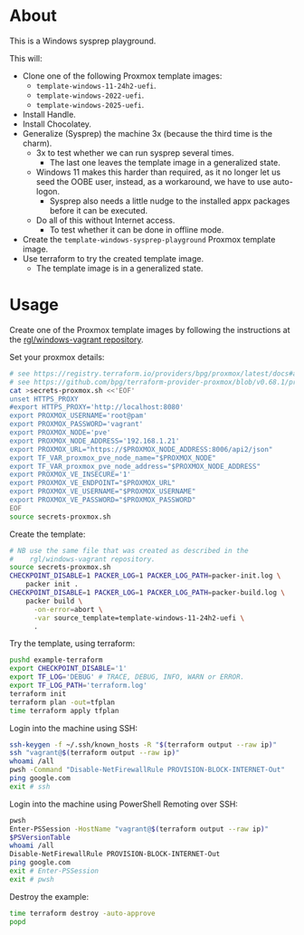 # About

This is a Windows sysprep playground.

This will:

* Clone one of the following Proxmox template images:
  * `template-windows-11-24h2-uefi`.
  * `template-windows-2022-uefi`.
  * `template-windows-2025-uefi`.
* Install Handle.
* Install Chocolatey.
* Generalize (Sysprep) the machine 3x (because the third time is the charm).
  * 3x to test whether we can run sysprep several times.
    * The last one leaves the template image in a generalized state.
  * Windows 11 makes this harder than required, as it no longer let us seed the
    OOBE user, instead, as a workaround, we have to use auto-logon.
    * Sysprep also needs a little nudge to the installed appx packages before
      it can be executed.
  * Do all of this without Internet access.
    * To test whether it can be done in offline mode.
* Create the `template-windows-sysprep-playground` Proxmox template image.
* Use terraform to try the created template image.
   * The template image is in a generalized state.

# Usage

Create one of the Proxmox template images by following the instructions at the [rgl/windows-vagrant repository](https://gitgub.com/rgl/windows-vagrant).

Set your proxmox details:

```bash
# see https://registry.terraform.io/providers/bpg/proxmox/latest/docs#argument-reference
# see https://github.com/bpg/terraform-provider-proxmox/blob/v0.68.1/proxmoxtf/provider/provider.go#L50-L59
cat >secrets-proxmox.sh <<'EOF'
unset HTTPS_PROXY
#export HTTPS_PROXY='http://localhost:8080'
export PROXMOX_USERNAME='root@pam'
export PROXMOX_PASSWORD='vagrant'
export PROXMOX_NODE='pve'
export PROXMOX_NODE_ADDRESS='192.168.1.21'
export PROXMOX_URL="https://$PROXMOX_NODE_ADDRESS:8006/api2/json"
export TF_VAR_proxmox_pve_node_name="$PROXMOX_NODE"
export TF_VAR_proxmox_pve_node_address="$PROXMOX_NODE_ADDRESS"
export PROXMOX_VE_INSECURE='1'
export PROXMOX_VE_ENDPOINT="$PROXMOX_URL"
export PROXMOX_VE_USERNAME="$PROXMOX_USERNAME"
export PROXMOX_VE_PASSWORD="$PROXMOX_PASSWORD"
EOF
source secrets-proxmox.sh
```

Create the template:

```bash
# NB use the same file that was created as described in the
#    rgl/windows-vagrant repository.
source secrets-proxmox.sh
CHECKPOINT_DISABLE=1 PACKER_LOG=1 PACKER_LOG_PATH=packer-init.log \
    packer init .
CHECKPOINT_DISABLE=1 PACKER_LOG=1 PACKER_LOG_PATH=packer-build.log \
    packer build \
      -on-error=abort \
      -var source_template=template-windows-11-24h2-uefi \
      .
```

Try the template, using terraform:

```bash
pushd example-terraform
export CHECKPOINT_DISABLE='1'
export TF_LOG='DEBUG' # TRACE, DEBUG, INFO, WARN or ERROR.
export TF_LOG_PATH='terraform.log'
terraform init
terraform plan -out=tfplan
time terraform apply tfplan
```

Login into the machine using SSH:

```bash
ssh-keygen -f ~/.ssh/known_hosts -R "$(terraform output --raw ip)"
ssh "vagrant@$(terraform output --raw ip)"
whoami /all
pwsh -Command "Disable-NetFirewallRule PROVISION-BLOCK-INTERNET-Out"
ping google.com
exit # ssh
```

Login into the machine using PowerShell Remoting over SSH:

```bash
pwsh
Enter-PSSession -HostName "vagrant@$(terraform output --raw ip)"
$PSVersionTable
whoami /all
Disable-NetFirewallRule PROVISION-BLOCK-INTERNET-Out
ping google.com
exit # Enter-PSSession
exit # pwsh
```

Destroy the example:

```bash
time terraform destroy -auto-approve
popd
```
